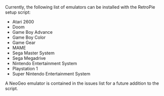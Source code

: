 Currently, the following list of emulators can be installed with the RetroPie setup script:

* Atari 2600
* Doom
* Game Boy Advance
* Game Boy Color
* Game Gear
* MAME
* Sega Master System
* Sega Megadrive
* Nintendo Entertainment System
* Playstation 1
* Super Nintendo Entertainment System

A NeoGeo emulator is contained in the issues list for a future addition to the script.
